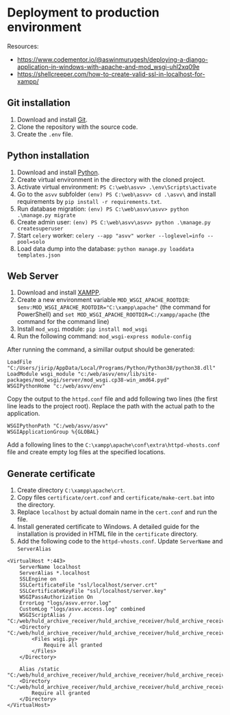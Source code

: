 # Deployment to production environment

Resources:
* https://www.codementor.io/@aswinmurugesh/deploying-a-django-application-in-windows-with-apache-and-mod_wsgi-uhl2xq09e
* https://shellcreeper.com/how-to-create-valid-ssl-in-localhost-for-xampp/

## Git installation

1. Download and install [Git](https://git-scm.com/).
2. Clone the repository with the source code.
3. Create the `.env` file.


## Python installation
1. Download and install [Python](https://www.python.org/downloads/).
2. Create virtual environment in the directory with the cloned project.
3. Activate virtual environment: `PS C:\web\asvv> .\env\Scripts\activate`
4. Go to the `asvv` subfolder `(env) PS C:\web\asvv> cd .\asvv\` and install requirements by `pip install -r requirements.txt`.
5. Run database migration: `(env) PS C:\web\asvv\asvv> python .\manage.py migrate`
6. Create admin user: `(env) PS C:\web\asvv\asvv> python .\manage.py createsuperuser`
7. Start `celery` worker: `celery --app "asvv" worker --loglevel=info --pool=solo`
8. Load data dump into the database: `python manage.py loaddata templates.json`

## Web Server

1. Download and install [XAMPP](https://www.apachefriends.org/index.html).
1. Create a new environment variable `MOD_WSGI_APACHE_ROOTDIR`: `$env:MOD_WSGI_APACHE_ROOTDIR="C:\xampp\apache"` (the command for PowerShell) and `set MOD_WSGI_APACHE_ROOTDIR=C:/xampp/apache` (the command for the command line)
1. Install `mod_wsgi` module: `pip install mod_wsgi`
1. Run the following command: `mod_wsgi-express module-config`

After running the command, a simillar output should be generated:

```
LoadFile "C:/Users/jirip/AppData/Local/Programs/Python/Python38/python38.dll"
LoadModule wsgi_module "c:/web/asvv/env/lib/site-packages/mod_wsgi/server/mod_wsgi.cp38-win_amd64.pyd"
WSGIPythonHome "c:/web/asvv/env"
```

Copy the output to the `httpd.conf` file and add following two lines (the first line leads to the project root).
Replace the path with the actual path to the application.

```
WSGIPythonPath "C:/web/asvv/asvv"
WSGIApplicationGroup %{GLOBAL}
```

Add a following lines to the `C:\xampp\apache\conf\extra\httpd-vhosts.conf` file and create empty log files at the specified locations.


## Generate certificate

1. Create directory `C:\xampp\apache\crt`.
2. Copy files `certificate/cert.conf` and `certificate/make-cert.bat` into the directory.
3. Replace `localhost` by actual domain name in the `cert.conf` and run the file.
4. Install generated certificate to Windows. A detailed guide for the installation is provided in HTML file in the `certificate` directory.
5. Add the following code to the `httpd-vhosts.conf`. Update `ServerName` and `ServerAlias`

```
<VirtualHost *:443>
	ServerName localhost
	ServerAlias *.localhost
	SSLEngine on
	SSLCertificateFile "ssl/localhost/server.crt"
	SSLCertificateKeyFile "ssl/localhost/server.key"
    WSGIPassAuthorization On
    ErrorLog "logs/asvv.error.log"
    CustomLog "logs/asvv.access.log" combined
    WSGIScriptAlias /  "C:/web/huld_archive_receiver/huld_archive_receiver/huld_archive_receiver/wsgi.py"
    <Directory "C:/web/huld_archive_receiver/huld_archive_receiver/huld_archive_receiver/">
        <Files wsgi.py>
            Require all granted
        </Files>
    </Directory>

    Alias /static "C:/web/huld_archive_receiver/huld_archive_receiver/huld_archive_receiver/static"
    <Directory "C:/web/huld_archive_receiver/huld_archive_receiver/huld_archive_receiver/static">
        Require all granted
    </Directory>  
</VirtualHost>
 ```